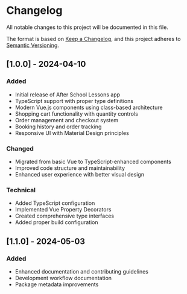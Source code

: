 # Changelog

All notable changes to this project will be documented in this file.

The format is based on [Keep a Changelog](https://keepachangelog.com/en/1.0.0/),
and this project adheres to [Semantic Versioning](https://semver.org/spec/v2.0.0.html).

## [1.0.0] - 2024-04-10

### Added

- Initial release of After School Lessons app
- TypeScript support with proper type definitions
- Modern Vue.js components using class-based architecture
- Shopping cart functionality with quantity controls
- Order management and checkout system
- Booking history and order tracking
- Responsive UI with Material Design principles

### Changed

- Migrated from basic Vue to TypeScript-enhanced components
- Improved code structure and maintainability
- Enhanced user experience with better visual design

### Technical

- Added TypeScript configuration
- Implemented Vue Property Decorators
- Created comprehensive type interfaces
- Added proper build configuration

## [1.1.0] - 2024-05-03

### Added

- Enhanced documentation and contributing guidelines
- Development workflow documentation
- Package metadata improvements

